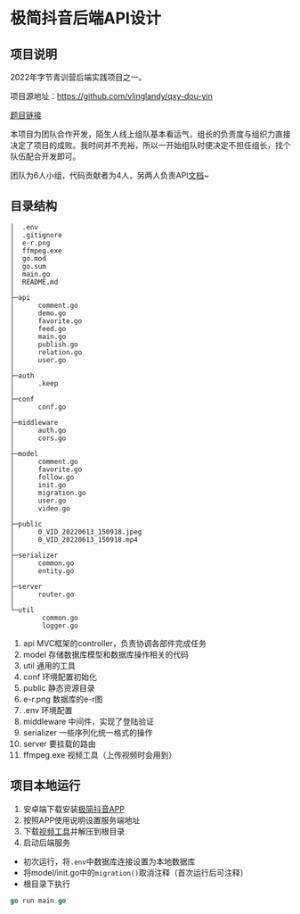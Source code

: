 # 极简抖音后端API设计
## 项目说明
2022年字节青训营后端实践项目之一。

项目源地址：https://github.com/vlinglandy/qxy-dou-yin

[题目链接](https://bytedance.feishu.cn/docx/doxcnbgkMy2J0Y3E6ihqrvtHXPg)

本项目为团队合作开发，陌生人线上组队基本看运气，组长的负责度与组织力直接决定了项目的成败。我时间并不充裕，所以一开始组队时便决定不担任组长，找个队伍配合开发即可。

团队为6人小组，代码贡献者为4人，另两人负责API[文档](https://juejin.cn/post/7108422690553200670)~

## 目录结构


```
│  .env
│  .gitignore
│  e-r.png
│  ffmpeg.exe
│  go.mod
│  go.sum
│  main.go
│  README.md
│
├─api            
│      comment.go
│      demo.go
│      favorite.go
│      feed.go
│      main.go
│      publish.go
│      relation.go
│      user.go
│
├─auth
│      .keep
│
├─conf
│      conf.go
│
├─middleware
│      auth.go
│      cors.go
│
├─model
│      comment.go
│      favorite.go
│      follow.go
│      init.go
│      migration.go
│      user.go
│      video.go
│
├─public
│      0_VID_20220613_150918.jpeg
│      0_VID_20220613_150918.mp4
│
├─serializer
│      common.go
│      entity.go
│
├─server
│      router.go
│
└─util
        common.go
        logger.go
```
1. api           MVC框架的controller，负责协调各部件完成任务
2. model         存储数据库模型和数据库操作相关的代码
3. util          通用的工具
4. conf          环境配置初始化
5. public        静态资源目录
6. e-r.png       数据库的e-r图
7. .env          环境配置
8. middleware    中间件，实现了登陆验证
9. serializer    一些序列化统一格式的操作
10. server       要挂载的路由
11. ffmpeg.exe   视频工具（上传视频时会用到）

## 项目本地运行
1. 安卓端下载安装[极简抖音APP](https://bytedance.feishu.cn/docs/doccnM9KkBAdyDhg8qaeGlIz7S7)
2. 按照APP使用说明设置服务端地址
3. 下载[视频工具](https://ffbinaries.com/downloads)并解压到根目录
4. 启动后端服务
  - 初次运行，将`.env`中数据库连接设置为本地数据库
  - 将model/init.go中的`migration()`取消注释（首次运行后可注释）
  - 根目录下执行
 ```go
 go run main.go
 ```

